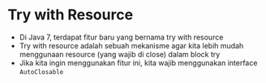 # Try with Resource

- Di Java 7, terdapat fitur baru yang bernama try with resource
- Try with resource adalah sebuah mekanisme agar kita lebih mudah menggunaan resource (yang wajib di close) dalam block try
- Jika kita ingin menggunakan fitur ini, kita wajib menggunakan interface `AutoClosable`